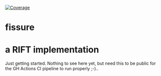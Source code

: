 
[![Coverage](https://ckuhtz.github.io/fissure/coverage.svg)](https://ckuhtz.github.io/fissure/htmlcov/index.html)

# fissure
# a RIFT implementation

Just getting started. Nothing to see here yet, but need this to be public for the GH Actions CI pipeline to run properly ;-)..